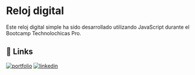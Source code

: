 # Reloj digital
Este reloj digital simple ha sido desarrollado utilizando JavaScript durante el Bootcamp Technolochicas Pro.

## 🔗 Links
[![portfolio](https://img.shields.io/badge/my_portfolio-000?style=for-the-badge&logo=ko-fi&logoColor=white)](https://nahomi-bozada-github-io.vercel.app)
[![linkedin](https://img.shields.io/badge/linkedin-0A66C2?style=for-the-badge&logo=linkedin&logoColor=white)](https://www.linkedin.com/in/nahomi-bozada-velázquez-a4b4b22a4)